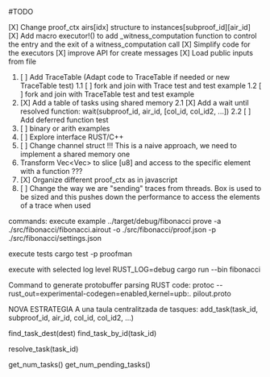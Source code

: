 #TODO


[X] Change proof_ctx airs[idx] structure to instances[subproof_id][air_id]
[X] Add macro executor!() to add _witness_computation function to control the entry and the exit of a witness_computation call
[X] Simplify code for the executors
[X] improve API for create messages
[X] Load public inputs from file
1.  [ ] Add TraceTable (Adapt code to TraceTable if needed or new TraceTable test)
1.1 [ ] fork and join with Trace test and test example 
1.2 [ ] fork and join with TraceTable test and test example
2.  [X] Add a table of tasks using shared memory
2.1 [X] Add a wait until resolved function: wait(subproof_id, air_id, [col_id, col_id2, ...])
2.2 [ ] Add deferred function test
3.  [ ] binary or arith examples
4.  [ ] Explore interface RUST/C++
5.  [ ] Change channel struct !!! This is a naive approach, we need to implement a shared memory one
6. Transform Vec<Vec<T>> to slice [u8] and access to the specific element with a function ???
7. [X] Organize different proof_ctx as in javascript
8. [ ] Change the way we are "sending" traces from threads. Box is used to be sized and this pushes down the performance to access the elements of a trace when used

commands:
execute example
../target/debug/fibonacci prove -a ./src/fibonacci/fibonacci.airout -o ./src/fibonacci/proof.json -p ./src/fibonacci/settings.json

execute tests
cargo test -p proofman

execute with selected log level
RUST_LOG=debug cargo run --bin fibonacci

Command to generate protobuffer parsing RUST code:
protoc --rust_out=experimental-codegen=enabled,kernel=upb:. pilout.proto



NOVA ESTRATEGIA
A una taula centralitzada de tasques:
add_task(task_id, subproof_id, air_id, col_id, col_id2, ...)

find_task_dest(dest)
find_task_by_id(task_id)

resolve_task(task_id)

get_num_tasks()
get_num_pending_tasks()

